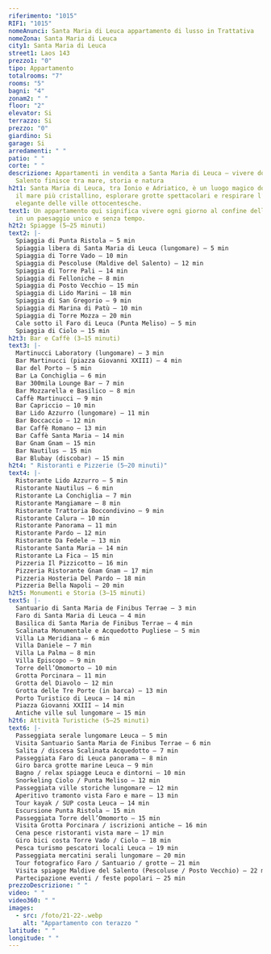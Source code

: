 ```yaml
---
riferimento: "1015"
RIF1: "1015"
nomeAnunci: Santa Maria di Leuca appartamento di lusso in Trattativa
nomeZona: Santa Maria di Leuca
city1: Santa Maria di Leuca
street1: Laos 143
prezzo1: "0"
tipo: Appartamento
totalrooms: "7"
rooms: "5"
bagni: "4"
zonam2: " "
floor: "2"
elevator: Si
terrazzo: Si
prezzo: "0"
giardino: Si
garage: Si
arredamenti: " "
patio: " "
corte: " "
descrizione: Appartamenti in vendita a Santa Maria di Leuca – vivere dove il
  Salento finisce tra mare, storia e natura
h2t1: Santa Maria di Leuca, tra Ionio e Adriatico, è un luogo magico dove vivere
  il mare più cristallino, esplorare grotte spettacolari e respirare l’atmosfera
  elegante delle ville ottocentesche.
text1: Un appartamento qui significa vivere ogni giorno al confine della terra,
  in un paesaggio unico e senza tempo.
h2t2: Spiagge (5–25 minuti)
text2: |-
  Spiaggia di Punta Ristola – 5 min
  Spiaggia libera di Santa Maria di Leuca (lungomare) – 5 min
  Spiaggia di Torre Vado – 10 min
  Spiaggia di Pescoluse (Maldive del Salento) – 12 min
  Spiaggia di Torre Pali – 14 min
  Spiaggia di Felloniche – 8 min
  Spiaggia di Posto Vecchio – 15 min
  Spiaggia di Lido Marini – 18 min
  Spiaggia di San Gregorio – 9 min
  Spiaggia di Marina di Patù – 10 min
  Spiaggia di Torre Mozza – 20 min
  Cale sotto il Faro di Leuca (Punta Meliso) – 5 min
  Spiaggia di Ciolo – 15 min
h2t3: Bar e Caffè (3–15 minuti)
text3: |-
  Martinucci Laboratory (lungomare) – 3 min
  Bar Martinucci (piazza Giovanni XXIII) – 4 min
  Bar del Porto – 5 min
  Bar La Conchiglia – 6 min
  Bar 300mila Lounge Bar – 7 min
  Bar Mozzarella e Basilico – 8 min
  Caffè Martinucci – 9 min
  Bar Capriccio – 10 min
  Bar Lido Azzurro (lungomare) – 11 min
  Bar Boccaccio – 12 min
  Bar Caffè Romano – 13 min
  Bar Caffè Santa Maria – 14 min
  Bar Gnam Gnam – 15 min
  Bar Nautilus – 15 min
  Bar Blubay (discobar) – 15 min
h2t4: " Ristoranti e Pizzerie (5–20 minuti)"
text4: |-
  Ristorante Lido Azzurro – 5 min
  Ristorante Nautilus – 6 min
  Ristorante La Conchiglia – 7 min
  Ristorante Mangiamare – 8 min
  Ristorante Trattoria Boccondivino – 9 min
  Ristorante Calura – 10 min
  Ristorante Panorama – 11 min
  Ristorante Pardo – 12 min
  Ristorante Da Fedele – 13 min
  Ristorante Santa Maria – 14 min
  Ristorante La Fica – 15 min
  Pizzeria Il Pizzicotto – 16 min
  Pizzeria Ristorante Gnam Gnam – 17 min
  Pizzeria Hosteria Del Pardo – 18 min
  Pizzeria Bella Napoli – 20 min
h2t5: Monumenti e Storia (3–15 minuti)
text5: |-
  Santuario di Santa Maria de Finibus Terrae – 3 min
  Faro di Santa Maria di Leuca – 4 min
  Basilica di Santa Maria de Finibus Terrae – 4 min
  Scalinata Monumentale e Acquedotto Pugliese – 5 min
  Villa La Meridiana – 6 min
  Villa Daniele – 7 min
  Villa La Palma – 8 min
  Villa Episcopo – 9 min
  Torre dell’Omomorto – 10 min
  Grotta Porcinara – 11 min
  Grotta del Diavolo – 12 min
  Grotta delle Tre Porte (in barca) – 13 min
  Porto Turistico di Leuca – 14 min
  Piazza Giovanni XXIII – 14 min
  Antiche ville sul lungomare – 15 min
h2t6: Attività Turistiche (5–25 minuti)
text6: |-
  Passeggiata serale lungomare Leuca – 5 min
  Visita Santuario Santa Maria de Finibus Terrae – 6 min
  Salita / discesa Scalinata Acquedotto – 7 min
  Passeggiata Faro di Leuca panorama – 8 min
  Giro barca grotte marine Leuca – 9 min
  Bagno / relax spiagge Leuca e dintorni – 10 min
  Snorkeling Ciolo / Punta Meliso – 12 min
  Passeggiata ville storiche lungomare – 12 min
  Aperitivo tramonto vista Faro e mare – 13 min
  Tour kayak / SUP costa Leuca – 14 min
  Escursione Punta Ristola – 15 min
  Passeggiata Torre dell’Omomorto – 15 min
  Visita Grotta Porcinara / iscrizioni antiche – 16 min
  Cena pesce ristoranti vista mare – 17 min
  Giro bici costa Torre Vado / Ciolo – 18 min
  Pesca turismo pescatori locali Leuca – 19 min
  Passeggiata mercatini serali lungomare – 20 min
  Tour fotografico Faro / Santuario / grotte – 21 min
  Visita spiagge Maldive del Salento (Pescoluse / Posto Vecchio) – 22 min
  Partecipazione eventi / feste popolari – 25 min
prezzoDescrizione: " "
video: " "
video360: " "
images:
  - src: /foto/21-22-.webp
    alt: "Appartamento con terazzo "
latitude: " "
longitude: " "
---
```

